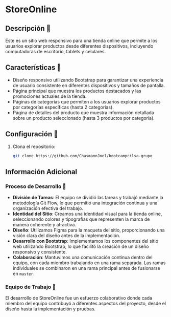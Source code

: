 # StoreOnline 

## Descripción 📑

Este es un sitio web responsivo para una tienda online que permite a los usuarios explorar productos desde diferentes dispositivos, incluyendo computadoras de escritorio, tablets y celulares.

## Características 📝

- Diseño responsivo utilizando Bootstrap para garantizar una experiencia de usuario consistente en diferentes dispositivos y tamaños de pantalla.
- Página principal que muestra los productos destacados y las promociones actuales de la tienda.
- Páginas de categorías que permiten a los usuarios explorar productos por categorías específicas (hasta 2 categorías).
- Página de detalles del producto que muestra información detallada sobre un producto seleccionado (hasta 3 productos por categoría).

## Configuración 🔧

1. Clona el repositorio:
   ```bash
   git clone https://github.com/ChasmannJoel/bootcampcilsa-grupo
## Información Adicional

### Proceso de Desarrollo :rocket:

- **División de Tareas**: El equipo se dividió las tareas y trabajó mediante la metodología Git Flow, lo que permitió una integración continua y una organización efectiva del trabajo.
- **Identidad del Sitio**: Creamos una identidad visual para la tienda online, seleccionando colores y tipografías que representen la marca de manera coherente y atractiva.
- **Diseño**: Utilizamos Figma para la maqueta del sitio, proporcionando una visión clara del diseño antes de la implementación.
- **Desarrollo con Bootstrap**: Implementamos los componentes del sitio web utilizando Bootstrap, lo que facilitó la creación de un diseño responsivo y consistente.
- **Colaboración**: Mantuvimos una comunicación continua dentro del equipo, con cada miembro trabajando en una rama separada. Las ramas individuales se combinaron en una rama principal antes de fusionarse en `master`.

### Equipo de Trabajo 👷

El desarrollo de StoreOnline fue un esfuerzo colaborativo donde cada miembro del equipo contribuyó a diferentes aspectos del proyecto, desde el diseño hasta la implementación y pruebas.
